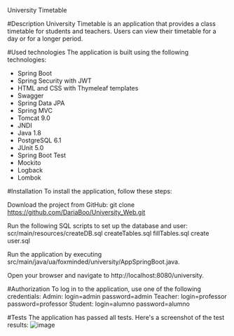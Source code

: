 University Timetable

#Description 
University Timetable is an application that provides a class timetable for students and teachers. Users can view their timetable for a day or for a longer period.

#Used technologies 
The application is built using the following technologies:

* Spring Boot
* Spring Security with JWT
* HTML and CSS with Thymeleaf templates
* Swagger
* Spring Data JPA
* Spring MVC
* Tomcat 9.0
* JNDI
* Java 1.8
* PostgreSQL 6.1
* JUnit 5.0
* Spring Boot Test
* Mockito
* Logback
* Lombok

#Installation 
To install the application, follow these steps:

Download the project from GitHub: git clone https://github.com/DariaBoo/University_Web.git

Run the following SQL scripts to set up the database and user:
    scr/main/resources/createDB.sql
    createTables.sql
    fillTables.sql
    create user.sql
    
Run the application by executing src/main/java/ua/foxminded/university/AppSpringBoot.java.

Open your browser and navigate to http://localhost:8080/university.

#Authorization 
To log in to the application, use one of the following credentials:
    Admin: login=admin password=admin
    Teacher: login=professor password=professor
    Student: login=alumno password=alumno
    
#Tests 
The application has passed all tests. Here's a screenshot of the test results: 
![image](https://user-images.githubusercontent.com/79281909/230958060-a4b524be-2bfa-4a91-83c7-c7eecbab9405.png)

